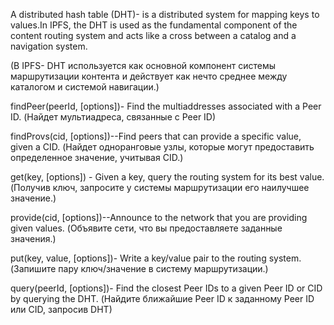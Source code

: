 A distributed hash table (DHT)- is a distributed system for mapping keys to values.In IPFS, the DHT is used as the fundamental component of the content routing system and acts like a cross between a catalog and a navigation system.

(В IPFS- DHT используется как основной компонент системы маршрутизации контента и действует как нечто среднее между каталогом и системой навигации.)

findPeer(peerId, [options])- Find the multiaddresses associated with a Peer ID.
(Найдет мультиадреса, связанные с Peer ID)

findProvs(cid, [options])--Find peers that can provide a specific value, given a CID.
(Найдет одноранговые узлы, которые могут предоставить определенное значение, учитывая CID.)

get(key, [options]) - Given a key, query the routing system for its best value.
(Получив ключ, запросите у системы маршрутизации его наилучшее значение.)

provide(cid, [options])--Announce to the network that you are providing given values.
(Объявите сети, что вы предоставляете заданные значения.)

put(key, value, [options])- Write a key/value pair to the routing system.
(Запишите пару ключ/значение в систему маршрутизации.)

query(peerId, [options])- Find the closest Peer IDs to a given Peer ID or CID by querying the DHT.
(Найдите ближайшие Peer ID к заданному Peer ID или CID, запросив DHT)

